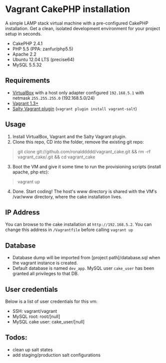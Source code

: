 Vagrant CakePHP installation
============================

A simple LAMP stack virtual machine with a pre-configured CakePHP installation.
Get a clean, isolated development environment for your project setup in seconds.

+ CakePHP 2.4.1
+ PHP 5.5 (PPA: zanfur/php5.5)
+ Apache 2.2
+ Ubuntu 12.04 LTS (precise64)
+ MySQL 5.5.32

Requirements
--------------
+ [VirtualBox](https://www.virtualbox.org/wiki/Downloads) with a host only adapter configured `192.168.5.1` with netmask `255.255.255.0` (192.168.5.0/24)
+ [Vagrant 1.3+](http://www.vagrantup.com)
+ [Salty Vagrant plugin](https://github.com/saltstack/salty-vagrant) (`vagrant plugin install vagrant-salt`)

Usage
--------------
1. Install VirtualBox, Vagrant and the Salty Vagrant plugin.
2. Clone this repo, CD into the folder, remove the existing git repo:
> git clone git://github.com/ronalddddd/vagrant_cake.git && rm -rf vagrant_cake/.git && cd vagrant_cake
3. Boot the VM and give it some time to run the provisioning scripts (install apache, php etc):
> vagrant up
4. Done. Start coding! The host's www directory is shared with the VM's /var/www directory, where the cake installation lives.

IP Address
--------------
You can browse to the cake installation at `http://192.168.5.2`.
You can change this address in `/Vagrantfile` before calling `vagrant up`

Database
--------------
+ Database dump will be imported from [project path]/database.sql when the vagrant instance is created.
+ Default database is named `dev_app`. MySQL user `cake_user` has been granted all privileges to that DB.

User credentials
-----------------
Below is a list of user credentials for this vm:

+ SSH: vagrant/vagrant
+ MySQL root: root/[null]
+ MySQL cake user: cake_user/[null]

Todos:
-----------------
+ clean up salt states
+ add staging/production salt configurations